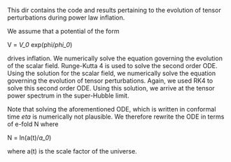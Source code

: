 This dir contains the code and results pertaining to the 
evolution of tensor perturbations during power law inflation.

We assume that a potential of the form

V = *V_0* exp(phi/*phi_0*)

drives inflation. We numerically solve the equation governing 
the evolution of the scalar field. Runge-Kutta 4 is used to solve the 
second order ODE. Using the solution for the scalar field, we 
numerically solve the equation governing the evolution of 
tensor perturbations. Again, we used RK4 to solve this second order 
ODE. Using this solution, we arrive at the 
tensor power spectrum in the super-Hubble limit.

Note that solving the aforementioned ODE, which is written in 
conformal time *eta* is numerically not plausible. We therefore 
rewrite the ODE in terms of e-fold N where

N = ln(a(t)/*a_0*)

where a(t) is the scale factor of the universe.
